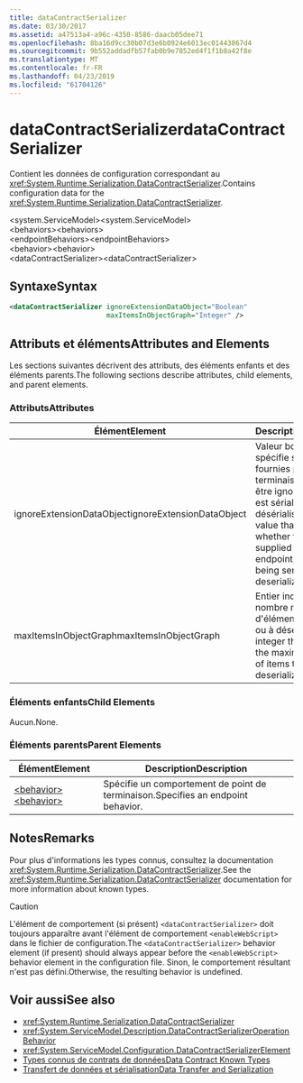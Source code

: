 ```yaml
---
title: dataContractSerializer
ms.date: 03/30/2017
ms.assetid: a47513a4-a96c-4350-8586-daacb05dee71
ms.openlocfilehash: 8ba16d9cc30b07d3e6b0924e6013ec01443867d4
ms.sourcegitcommit: 9b552addadfb57fab0b9e7852ed4f1f1b8a42f8e
ms.translationtype: MT
ms.contentlocale: fr-FR
ms.lasthandoff: 04/23/2019
ms.locfileid: "61704126"
---
```

# <a name="datacontractserializer"></a><span data-ttu-id="0db2f-102">dataContractSerializer</span><span class="sxs-lookup"><span data-stu-id="0db2f-102">dataContractSerializer</span></span>
<span data-ttu-id="0db2f-103">Contient les données de configuration correspondant au <xref:System.Runtime.Serialization.DataContractSerializer>.</span><span class="sxs-lookup"><span data-stu-id="0db2f-103">Contains configuration data for the <xref:System.Runtime.Serialization.DataContractSerializer>.</span></span>  
  
 <span data-ttu-id="0db2f-104">\<system.ServiceModel></span><span class="sxs-lookup"><span data-stu-id="0db2f-104">\<system.ServiceModel></span></span>  
<span data-ttu-id="0db2f-105">\<behaviors></span><span class="sxs-lookup"><span data-stu-id="0db2f-105">\<behaviors></span></span>  
<span data-ttu-id="0db2f-106">\<endpointBehaviors></span><span class="sxs-lookup"><span data-stu-id="0db2f-106">\<endpointBehaviors></span></span>  
<span data-ttu-id="0db2f-107">\<behavior></span><span class="sxs-lookup"><span data-stu-id="0db2f-107">\<behavior></span></span>  
<span data-ttu-id="0db2f-108">\<dataContractSerializer></span><span class="sxs-lookup"><span data-stu-id="0db2f-108">\<dataContractSerializer></span></span>  
  
## <a name="syntax"></a><span data-ttu-id="0db2f-109">Syntaxe</span><span class="sxs-lookup"><span data-stu-id="0db2f-109">Syntax</span></span>  
  
```xml  
<dataContractSerializer ignoreExtensionDataObject="Boolean"
                        maxItemsInObjectGraph="Integer" />
```  
  
## <a name="attributes-and-elements"></a><span data-ttu-id="0db2f-110">Attributs et éléments</span><span class="sxs-lookup"><span data-stu-id="0db2f-110">Attributes and Elements</span></span>  
 <span data-ttu-id="0db2f-111">Les sections suivantes décrivent des attributs, des éléments enfants et des éléments parents.</span><span class="sxs-lookup"><span data-stu-id="0db2f-111">The following sections describe attributes, child elements, and parent elements.</span></span>  
  
### <a name="attributes"></a><span data-ttu-id="0db2f-112">Attributs</span><span class="sxs-lookup"><span data-stu-id="0db2f-112">Attributes</span></span>  
  
|<span data-ttu-id="0db2f-113">Élément</span><span class="sxs-lookup"><span data-stu-id="0db2f-113">Element</span></span>|<span data-ttu-id="0db2f-114">Description</span><span class="sxs-lookup"><span data-stu-id="0db2f-114">Description</span></span>|  
|-------------|-----------------|  
|<span data-ttu-id="0db2f-115">ignoreExtensionDataObject</span><span class="sxs-lookup"><span data-stu-id="0db2f-115">ignoreExtensionDataObject</span></span>|<span data-ttu-id="0db2f-116">Valeur booléenne qui spécifie si les données fournies par le point de terminaison doivent être ignorées lorsqu'il est sérialisé ou désérialisé.</span><span class="sxs-lookup"><span data-stu-id="0db2f-116">A Boolean value that specifies whether to ignore data supplied by the endpoint, when it is being serialized or deserialized.</span></span>|  
|<span data-ttu-id="0db2f-117">maxItemsInObjectGraph</span><span class="sxs-lookup"><span data-stu-id="0db2f-117">maxItemsInObjectGraph</span></span>|<span data-ttu-id="0db2f-118">Entier indiquant le nombre maximal d'éléments à sérialiser ou à désérialiser.</span><span class="sxs-lookup"><span data-stu-id="0db2f-118">An integer that specifies the maximum number of items to serialize or deserialize.</span></span>|  
  
### <a name="child-elements"></a><span data-ttu-id="0db2f-119">Éléments enfants</span><span class="sxs-lookup"><span data-stu-id="0db2f-119">Child Elements</span></span>  
 <span data-ttu-id="0db2f-120">Aucun.</span><span class="sxs-lookup"><span data-stu-id="0db2f-120">None.</span></span>  
  
### <a name="parent-elements"></a><span data-ttu-id="0db2f-121">Éléments parents</span><span class="sxs-lookup"><span data-stu-id="0db2f-121">Parent Elements</span></span>  
  
|<span data-ttu-id="0db2f-122">Élément</span><span class="sxs-lookup"><span data-stu-id="0db2f-122">Element</span></span>|<span data-ttu-id="0db2f-123">Description</span><span class="sxs-lookup"><span data-stu-id="0db2f-123">Description</span></span>|  
|-------------|-----------------|  
|[<span data-ttu-id="0db2f-124">\<behavior></span><span class="sxs-lookup"><span data-stu-id="0db2f-124">\<behavior></span></span>](../../../../../docs/framework/configure-apps/file-schema/wcf/behavior-of-endpointbehaviors.md)|<span data-ttu-id="0db2f-125">Spécifie un comportement de point de terminaison.</span><span class="sxs-lookup"><span data-stu-id="0db2f-125">Specifies an endpoint behavior.</span></span>|  
  
## <a name="remarks"></a><span data-ttu-id="0db2f-126">Notes</span><span class="sxs-lookup"><span data-stu-id="0db2f-126">Remarks</span></span>  
 <span data-ttu-id="0db2f-127">Pour plus d'informations les types connus, consultez la documentation <xref:System.Runtime.Serialization.DataContractSerializer>.</span><span class="sxs-lookup"><span data-stu-id="0db2f-127">See the <xref:System.Runtime.Serialization.DataContractSerializer> documentation for more information about known types.</span></span>  
  
> [!CAUTION]
>  <span data-ttu-id="0db2f-128">L'élément de comportement (si présent) `<dataContractSerializer>` doit toujours apparaître avant l'élément de comportement `<enableWebScript>` dans le fichier de configuration.</span><span class="sxs-lookup"><span data-stu-id="0db2f-128">The `<dataContractSerializer>` behavior element (if present) should always appear before the `<enableWebScript>` behavior element in the configuration file.</span></span> <span data-ttu-id="0db2f-129">Sinon, le comportement résultant n'est pas défini.</span><span class="sxs-lookup"><span data-stu-id="0db2f-129">Otherwise, the resulting behavior is undefined.</span></span>  
  
## <a name="see-also"></a><span data-ttu-id="0db2f-130">Voir aussi</span><span class="sxs-lookup"><span data-stu-id="0db2f-130">See also</span></span>

- <xref:System.Runtime.Serialization.DataContractSerializer>
- <xref:System.ServiceModel.Description.DataContractSerializerOperationBehavior>
- <xref:System.ServiceModel.Configuration.DataContractSerializerElement>
- [<span data-ttu-id="0db2f-131">Types connus de contrats de données</span><span class="sxs-lookup"><span data-stu-id="0db2f-131">Data Contract Known Types</span></span>](../../../../../docs/framework/wcf/feature-details/data-contract-known-types.md)
- [<span data-ttu-id="0db2f-132">Transfert de données et sérialisation</span><span class="sxs-lookup"><span data-stu-id="0db2f-132">Data Transfer and Serialization</span></span>](../../../../../docs/framework/wcf/feature-details/data-transfer-and-serialization.md)

